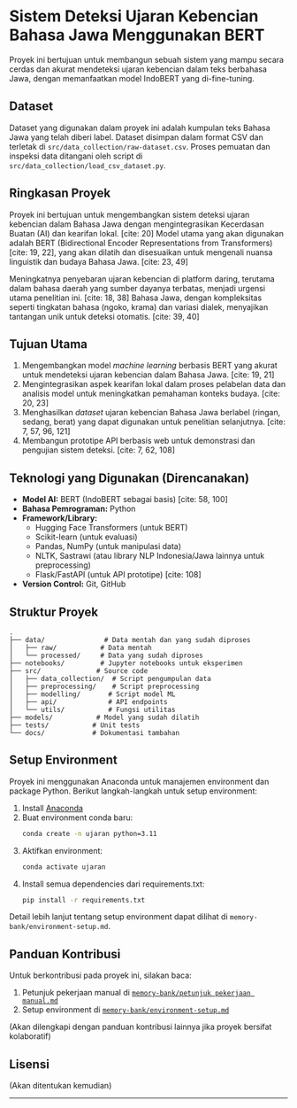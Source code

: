 # Sistem Deteksi Ujaran Kebencian Bahasa Jawa Menggunakan BERT

Proyek ini bertujuan untuk membangun sebuah sistem yang mampu secara cerdas dan akurat mendeteksi ujaran kebencian dalam teks berbahasa Jawa, dengan memanfaatkan model IndoBERT yang di-fine-tuning.

## Dataset

Dataset yang digunakan dalam proyek ini adalah kumpulan teks Bahasa Jawa yang telah diberi label. Dataset disimpan dalam format CSV dan terletak di `src/data_collection/raw-dataset.csv`. Proses pemuatan dan inspeksi data ditangani oleh script di `src/data_collection/load_csv_dataset.py`.

## Ringkasan Proyek

Proyek ini bertujuan untuk mengembangkan sistem deteksi ujaran kebencian dalam Bahasa Jawa dengan mengintegrasikan Kecerdasan Buatan (AI) dan kearifan lokal. [cite: 20] Model utama yang akan digunakan adalah BERT (Bidirectional Encoder Representations from Transformers)[cite: 19, 22], yang akan dilatih dan disesuaikan untuk mengenali nuansa linguistik dan budaya Bahasa Jawa. [cite: 23, 49]

Meningkatnya penyebaran ujaran kebencian di platform daring, terutama dalam bahasa daerah yang sumber dayanya terbatas, menjadi urgensi utama penelitian ini. [cite: 18, 38] Bahasa Jawa, dengan kompleksitas seperti tingkatan bahasa (ngoko, krama) dan variasi dialek, menyajikan tantangan unik untuk deteksi otomatis. [cite: 39, 40]

## Tujuan Utama

1.  Mengembangkan model *machine learning* berbasis BERT yang akurat untuk mendeteksi ujaran kebencian dalam Bahasa Jawa. [cite: 19, 21]
2.  Mengintegrasikan aspek kearifan lokal dalam proses pelabelan data dan analisis model untuk meningkatkan pemahaman konteks budaya. [cite: 20, 23]
3.  Menghasilkan *dataset* ujaran kebencian Bahasa Jawa berlabel (ringan, sedang, berat) yang dapat digunakan untuk penelitian selanjutnya. [cite: 7, 57, 96, 121]
4.  Membangun prototipe API berbasis web untuk demonstrasi dan pengujian sistem deteksi. [cite: 7, 62, 108]

## Teknologi yang Digunakan (Direncanakan)

* **Model AI:** BERT (IndoBERT sebagai basis) [cite: 58, 100]
* **Bahasa Pemrograman:** Python
* **Framework/Library:**
    * Hugging Face Transformers (untuk BERT)
    * Scikit-learn (untuk evaluasi)
    * Pandas, NumPy (untuk manipulasi data)
    * NLTK, Sastrawi (atau library NLP Indonesia/Jawa lainnya untuk preprocessing)
    * Flask/FastAPI (untuk API prototipe) [cite: 108]
* **Version Control:** Git, GitHub

## Struktur Proyek

```
.
├── data/               # Data mentah dan yang sudah diproses
│   ├── raw/           # Data mentah
│   └── processed/     # Data yang sudah diproses
├── notebooks/         # Jupyter notebooks untuk eksperimen
├── src/              # Source code
│   ├── data_collection/  # Script pengumpulan data
│   ├── preprocessing/    # Script preprocessing
│   ├── modelling/       # Script model ML
│   ├── api/             # API endpoints
│   └── utils/           # Fungsi utilitas
├── models/           # Model yang sudah dilatih
├── tests/           # Unit tests
└── docs/            # Dokumentasi tambahan
```

## Setup Environment

Proyek ini menggunakan Anaconda untuk manajemen environment dan package Python. Berikut langkah-langkah untuk setup environment:

1. Install [Anaconda](https://www.anaconda.com/download)
2. Buat environment conda baru:
   ```bash
   conda create -n ujaran python=3.11
   ```
3. Aktifkan environment:
   ```bash
   conda activate ujaran
   ```
4. Install semua dependencies dari requirements.txt:
   ```bash
   pip install -r requirements.txt
   ```

Detail lebih lanjut tentang setup environment dapat dilihat di `memory-bank/environment-setup.md`.

## Panduan Kontribusi

Untuk berkontribusi pada proyek ini, silakan baca:
1. Petunjuk pekerjaan manual di [`memory-bank/petunjuk pekerjaan manual.md`](memory-bank/petunjuk-pekerjaan-manual.md)
2. Setup environment di [`memory-bank/environment-setup.md`](memory-bank/environment-setup.md)

(Akan dilengkapi dengan panduan kontribusi lainnya jika proyek bersifat kolaboratif)

## Lisensi

(Akan ditentukan kemudian)

---